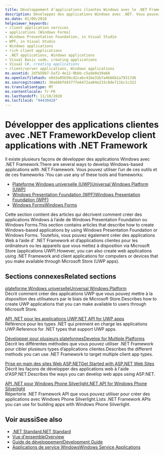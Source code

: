 ```yaml
---
title: Développement d’applications clientes Windows avec le .NET Framework
description: Développez des applications Windows avec .NET. Vous pouvez utiliser plateforme Windows universelle (UWP), Windows Presentation Foundation (WPF) ou Windows Forms.
ms.date: 01/09/2018
helpviewer_keywords:
- client application services
- applications [Windows Forms]
- Windows Presentation Foundation, in Visual Studio
- WPF, in Visual Studio
- Windows applications
- rich client applications
- .NET applications, Windows applications
- Visual Basic code, creating applications
- Visual C#, creating applications
- client/server applications, Windows applications
ms.assetid: 2dfb50b7-5af2-4e12-9bbb-c5ade0e39a68
ms.openlocfilehash: e8d3a95b58cd2cabc41be31b7a4b66b1a79317d6
ms.sourcegitcommit: 30a686fd4377fe6472aa04e215c0de711bc1c322
ms.translationtype: MT
ms.contentlocale: fr-FR
ms.lasthandoff: 11/10/2020
ms.locfileid: "94439428"
---
```

# <a name="develop-client-applications-with-net-framework"></a><span data-ttu-id="bdc5d-104">Développer des applications clientes avec .NET Framework</span><span class="sxs-lookup"><span data-stu-id="bdc5d-104">Develop client applications with .NET Framework</span></span>

<span data-ttu-id="bdc5d-105">Il existe plusieurs façons de développer des applications Windows avec .NET Framework.</span><span class="sxs-lookup"><span data-stu-id="bdc5d-105">There are several ways to develop Windows-based applications with .NET Framework.</span></span> <span data-ttu-id="bdc5d-106">Vous pouvez utiliser l’un de ces outils et de ces frameworks :</span><span class="sxs-lookup"><span data-stu-id="bdc5d-106">You can use any of these tools and frameworks:</span></span>

- [<span data-ttu-id="bdc5d-107">Plateforme Windows universelle (UWP)</span><span class="sxs-lookup"><span data-stu-id="bdc5d-107">Universal Windows Platform (UWP)</span></span>](/windows/uwp/)
- [<span data-ttu-id="bdc5d-108">Windows Presentation Foundation (WPF)</span><span class="sxs-lookup"><span data-stu-id="bdc5d-108">Windows Presentation Foundation (WPF)</span></span>](/dotnet/desktop/wpf/)
- [<span data-ttu-id="bdc5d-109">Windows Forms</span><span class="sxs-lookup"><span data-stu-id="bdc5d-109">Windows Forms</span></span>](/dotnet/desktop/winforms/)

<span data-ttu-id="bdc5d-110">Cette section contient des articles qui décrivent comment créer des applications Windows à l’aide de Windows Presentation Foundation ou Windows Forms.</span><span class="sxs-lookup"><span data-stu-id="bdc5d-110">This section contains articles that describe how to create Windows-based applications by using Windows Presentation Foundation or Windows Forms.</span></span> <span data-ttu-id="bdc5d-111">Toutefois, vous pouvez également créer des applications Web à l’aide d' .NET Framework et d’applications clientes pour les ordinateurs ou les appareils que vous mettez à disposition via Microsoft Store (applications UWP).</span><span class="sxs-lookup"><span data-stu-id="bdc5d-111">However, you can also create web applications using .NET Framework and client applications for computers or devices that you make available through Microsoft Store (UWP apps).</span></span>

## <a name="related-sections"></a><span data-ttu-id="bdc5d-112">Sections connexes</span><span class="sxs-lookup"><span data-stu-id="bdc5d-112">Related sections</span></span>

<span data-ttu-id="bdc5d-113">[plateforme Windows universelle](/windows/uwp/)</span><span class="sxs-lookup"><span data-stu-id="bdc5d-113">[Universal Windows Platform](/windows/uwp/)</span></span>\
<span data-ttu-id="bdc5d-114">Décrit comment créer des applications UWP que vous pouvez mettre à la disposition des utilisateurs par le biais de Microsoft Store.</span><span class="sxs-lookup"><span data-stu-id="bdc5d-114">Describes how to create UWP applications that you can make available to users through Microsoft Store.</span></span>

<span data-ttu-id="bdc5d-115">[API .NET pour les applications UWP](../../api/index.md?view=dotnet-uwp-10.0)</span><span class="sxs-lookup"><span data-stu-id="bdc5d-115">[.NET API for UWP apps](../../api/index.md?view=dotnet-uwp-10.0)</span></span>\
<span data-ttu-id="bdc5d-116">Référence pour les types .NET qui prennent en charge les applications UWP.</span><span class="sxs-lookup"><span data-stu-id="bdc5d-116">Reference for .NET types that support UWP apps.</span></span>
  
<span data-ttu-id="bdc5d-117">[Développer pour plusieurs plateformes](./cross-platform/index.md)</span><span class="sxs-lookup"><span data-stu-id="bdc5d-117">[Develop for Multiple Platforms](./cross-platform/index.md)</span></span>\
<span data-ttu-id="bdc5d-118">Décrit les différentes méthodes que vous pouvez utiliser .NET Framework pour cibler plusieurs types d’applications clientes.</span><span class="sxs-lookup"><span data-stu-id="bdc5d-118">Describes the different methods you can use .NET Framework to target multiple client app types.</span></span>

<span data-ttu-id="bdc5d-119">[Prise en main des sites Web ASP.NET](https://dotnet.microsoft.com/apps/aspnet/web-apps)</span><span class="sxs-lookup"><span data-stu-id="bdc5d-119">[Get Started with ASP.NET Web Sites](https://dotnet.microsoft.com/apps/aspnet/web-apps)</span></span>\
<span data-ttu-id="bdc5d-120">Décrit les façons de développer des applications web à l'aide d'ASP.NET.</span><span class="sxs-lookup"><span data-stu-id="bdc5d-120">Describes the ways you can develop web apps using ASP.NET.</span></span>

<span data-ttu-id="bdc5d-121">[API .NET pour Windows Phone Silverlight](/previous-versions/windows/apps/jj207211\(v=vs.105\))</span><span class="sxs-lookup"><span data-stu-id="bdc5d-121">[.NET API for Windows Phone Silverlight](/previous-versions/windows/apps/jj207211\(v=vs.105\))</span></span>\
<span data-ttu-id="bdc5d-122">Répertorie .NET Framework API que vous pouvez utiliser pour créer des applications avec Windows Phone Silverlight.</span><span class="sxs-lookup"><span data-stu-id="bdc5d-122">Lists .NET Framework APIs you can use for building apps with Windows Phone Silverlight.</span></span>

## <a name="see-also"></a><span data-ttu-id="bdc5d-123">Voir aussi</span><span class="sxs-lookup"><span data-stu-id="bdc5d-123">See also</span></span>

- [<span data-ttu-id="bdc5d-124">.NET Standard</span><span class="sxs-lookup"><span data-stu-id="bdc5d-124">.NET Standard</span></span>](../standard/net-standard.md)
- [<span data-ttu-id="bdc5d-125">Vue d'ensemble</span><span class="sxs-lookup"><span data-stu-id="bdc5d-125">Overview</span></span>](./get-started/overview.md)
- [<span data-ttu-id="bdc5d-126">Guide de développement</span><span class="sxs-lookup"><span data-stu-id="bdc5d-126">Development Guide</span></span>](./development-guide.md)
- [<span data-ttu-id="bdc5d-127">Applications de service Windows</span><span class="sxs-lookup"><span data-stu-id="bdc5d-127">Windows Service Applications</span></span>](./windows-services/index.md)
